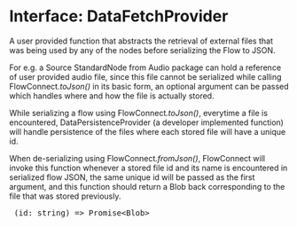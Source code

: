 # Interface: DataFetchProvider

A user provided function that abstracts the retrieval of external files that was being used by any of the nodes before serializing the Flow to JSON.

For e.g. a <Ref to="/reference/standard-nodes/audio/source">Source</Ref> StandardNode from <Ref to="/reference/standard-nodes/audio">Audio</Ref> package can hold a reference of user provided audio file, since this file cannot be serialized while calling <Ref to="/reference/api/classes/flow-connect#tojson">FlowConnect<em>.toJson()</em></Ref> in its basic form, an optional argument can be passed which handles where and how the file is actually stored.

While serializing a flow using <Ref to="/reference/api/classes/flow-connect#tojson">FlowConnect<em>.toJson()</em></Ref>, everytime a file is encountered, <Ref to="/reference/api/interfaces/data-persistence-provider">DataPersistenceProvider</Ref> (a developer implemented function) will handle persistence of the files where each stored file will have a unique id.

When de-serializing using <Ref to="/reference/api/classes/flow-connect#fromjson">FlowConnect<em>.fromJson()</em></Ref>, FlowConnect will invoke this function whenever a stored file id and its name is encountered in serialized flow JSON, the same unique id will be passed as the first argument, and this function should return a Blob back corresponding to the file that was stored previously.

<pre>
<Function /> (id: string) => Promise&lt;Blob&gt;
</pre>
